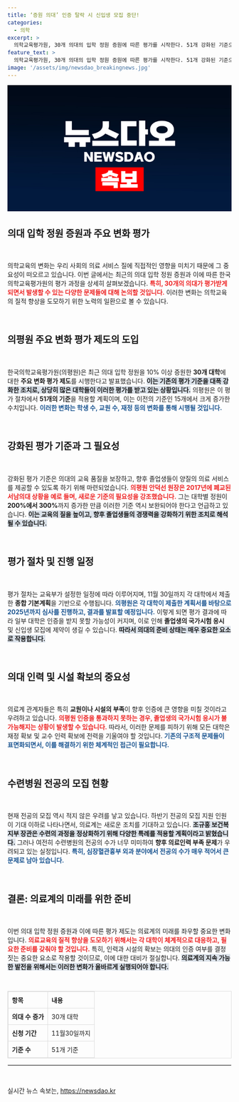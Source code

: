 ```yaml
---
title: ‘증원 의대’ 인증 탈락 시 신입생 모집 중단!
categories:
  - 의학
excerpt: >
  의학교육평가원, 30개 의대의 입학 정원 증원에 따른 평가를 시작한다. 51개 강화된 기준으로 엄정 심사하며, 통과하지 못할 경우 졸업생이 국가시험 응시 불가 위기에 처할 수도! 클릭해 상세를 확인하세요!
feature_text: >
  의학교육평가원, 30개 의대의 입학 정원 증원에 따른 평가를 시작한다. 51개 강화된 기준으로 엄정 심사하며, 통과하지 못할 경우 졸업생이 국가시험 응시 불가 위기에 처할 수도! 클릭해 상세를 확인하세요!
image: '/assets/img/newsdao_breakingnews.jpg'
---
```


<p><img src="/assets/img/newsdao_breakingnews.jpg" alt="cryptoinkorea 속보" /></p>

<h2 data-ke-size="size26">의대 입학 정원 증원과 주요 변화 평가</h2>

<p data-ke-size="size16">&nbsp;</p>

<p>의학교육의 변화는 우리 사회의 의료 서비스 질에 직접적인 영향을 미치기 때문에 그 중요성이 떠오르고 있습니다. 이번 글에서는 최근의 의대 입학 정원 증원과 이에 따른 한국의학교육평가원의 평가 과정을 상세히 살펴보겠습니다. <b><span style="color: #ee2323;">특히, 30개의 의대가 평가받게 되면서 발생할 수 있는 다양한 문제들에 대해 논의할 것입니다.</span></b> 이러한 변화는 의학교육의 질적 향상을 도모하기 위한 노력의 일환으로 볼 수 있습니다.</p>

<p data-ke-size="size16">&nbsp;</p>

<h2 data-ke-size="size26">의평원 주요 변화 평가 제도의 도입</h2>

<p data-ke-size="size16">&nbsp;</p>

<p>한국의학교육평가원(의평원)은 최근 의대 입학 정원을 10% 이상 증원한 <strong>30개 대학</strong>에 대한 <strong>주요 변화 평가 제도</strong>를 시행한다고 발표했습니다. <b><span style="background-color: #21538527;">이는 기존의 평가 기준을 대폭 강화한 조치로, 상당히 많은 대학들이 이러한 평가를 받고 있는 상황입니다.</span></b> 의평원은 이 평가 절차에서 <strong>51개의 기준</strong>을 적용할 계획이며, 이는 이전의 기준인 15개에서 크게 증가한 수치입니다. <b><span style="color: #1a5490;">이러한 변화는 학생 수, 교원 수, 재정 등의 변화를 통해 시행될 것입니다.</span></b></p>

<p data-ke-size="size16">&nbsp;</p>

<h2 data-ke-size="size26">강화된 평가 기준과 그 필요성</h2>

<p data-ke-size="size16">&nbsp;</p>

<p>강화된 평가 기준은 의대의 교육 품질을 보장하고, 향후 졸업생들이 양질의 의료 서비스를 제공할 수 있도록 하기 위해 마련되었습니다. <b><span style="color: #ee2323;">의평원 안덕선 원장은 2017년에 폐교된 서남의대 상황을 예로 들며, 새로운 기준의 필요성을 강조했습니다.</span></b> 그는 대학별 정원이 <strong>200%에서 300%</strong>까지 증가한 만큼 이러한 기준 역시 보완되어야 한다고 언급하고 있습니다. <b><span style="background-color: #21538527;">이는 교육의 질을 높이고, 향후 졸업생들의 경쟁력을 강화하기 위한 조치로 해석될 수 있습니다.</span></b></p>

<p data-ke-size="size16">&nbsp;</p>

<h2 data-ke-size="size26">평가 절차 및 진행 일정</h2>

<p data-ke-size="size16">&nbsp;</p>

<p>평가 절차는 교육부가 설정한 일정에 따라 이루어지며, 11월 30일까지 각 대학에서 제출한 <strong>종합 기본계획</strong>을 기반으로 수행됩니다. <b><span style="color: #1a5490;">의평원은 각 대학이 제출한 계획서를 바탕으로 2025년까지 심사를 진행하고, 결과를 발표할 예정입니다.</span></b> 이렇게 되면 평가 결과에 따라 일부 대학은 인증을 받지 못할 가능성이 커지며, 이로 인해 <strong>졸업생의 국가시험 응시</strong> 및 신입생 모집에 제약이 생길 수 있습니다. <b><span style="background-color: #21538527;">따라서 의대의 준비 상태는 매우 중요한 요소로 작용합니다.</span></b></p>

<p data-ke-size="size16">&nbsp;</p>

<h2 data-ke-size="size26">의대 인력 및 시설 확보의 중요성</h2>

<p data-ke-size="size16">&nbsp;</p>

<p>의료계 관계자들은 특히 <strong>교원이나 시설의 부족</strong>이 향후 인증에 큰 영향을 미칠 것이라고 우려하고 있습니다. <b><span style="color: #ee2323;">의평원 인증을 통과하지 못하는 경우, 졸업생의 국가시험 응시가 불가능해지는 상황이 발생할 수 있습니다.</span></b> 따라서, 이러한 문제를 피하기 위해 모든 대학은 재정 확보 및 교수 인력 확보에 전력을 기울여야 할 것입니다. <b><span style="color: #1a5490;">기존의 구조적 문제들이 표면화되면서, 이를 해결하기 위한 체계적인 접근이 필요합니다.</span></b></p>

<p data-ke-size="size16">&nbsp;</p>

<h2 data-ke-size="size26">수련병원 전공의 모집 현황</h2>

<p data-ke-size="size16">&nbsp;</p>

<p>현재 전공의 모집 역시 적지 않은 우려를 낳고 있습니다. 하반기 전공의 모집 지원 인원이 기대 이하로 나타나면서, 의료계는 새로운 조치를 기대하고 있습니다. <b><span style="background-color: #21538527;">조규홍 보건복지부 장관은 수련의 과정을 정상화하기 위해 다양한 특례를 적용할 계획이라고 밝혔습니다.</span></b> 그러나 여전히 수련병원의 전공의 수가 너무 미미하여 <strong>향후 의료인력 부족 문제</strong>가 우려되고 있는 실정입니다. <b><span style="color: #1a5490;">특히, 심장혈관흉부 외과 분야에서 전공의 수가 매우 적어서 큰 문제로 남아 있습니다.</span></b></p>

<p data-ke-size="size16">&nbsp;</p>

<h2 data-ke-size="size26">결론: 의료계의 미래를 위한 준비</h2>

<p data-ke-size="size16">&nbsp;</p>

<p>이번 의대 입학 정원 증원과 이에 따른 평가 제도는 의료계의 미래를 좌우할 중요한 변화입니다. <b><span style="color: #ee2323;">의료교육의 질적 향상을 도모하기 위해서는 각 대학이 체계적으로 대응하고, 필요한 준비를 갖춰야 할 것입니다.</span></b> 특히, 인력과 시설의 확보는 의대의 인증 여부를 결정짓는 중요한 요소로 작용할 것이므로, 이에 대한 대비가 절실합니다. <b><span style="background-color: #21538527;">의료계의 지속 가능한 발전을 위해서는 이러한 변화가 올바르게 실행되어야 합니다.</span></b> </p>

<p data-ke-size="size16">&nbsp;</p>

<table style="width:100%; border-collapse: collapse; border: 1px solid #ddd;">
  <tr>
    <th style="border: 1px solid #ddd; padding: 8px; text-align: left;"><b>항목</b></th>
    <th style="border: 1px solid #ddd; padding: 8px; text-align: left;"><b>내용</b></th>
  </tr>
  <tr>
    <td style="border: 1px solid #ddd; padding: 8px; text-align: left;"><b>의대 수 증가</b></td>
    <td style="border: 1px solid #ddd; padding: 8px; text-align: left;">30개 대학 </td>
  </tr>
  <tr>
    <td style="border: 1px solid #ddd; padding: 8px; text-align: left;"><b>신청 기간</b></td>
    <td style="border: 1px solid #ddd; padding: 8px; text-align: left;">11월30일까지</td>
  </tr>
  <tr>
    <td style="border: 1px solid #ddd; padding: 8px; text-align: left;"><b>기준 수</b></td>
    <td style="border: 1px solid #ddd; padding: 8px; text-align: left;">51개 기준</td>
  </tr>
</table>

<hr style="border: 1px solid #ddd;"> 

<p data-ke-size="size16">&nbsp;</p>
실시간 뉴스 속보는, <a href="https://newsdao.kr" rel="dofollow">https://newsdao.kr</a>


